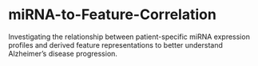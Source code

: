 # miRNA-to-Feature-Correlation
Investigating the relationship between patient-specific miRNA expression profiles and derived feature representations to better understand Alzheimer’s disease progression.

